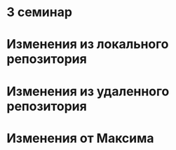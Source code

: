 # 3 семинар

# Изменения из локального репозитория

# Изменения из удаленного репозитория

# Изменения от Максима